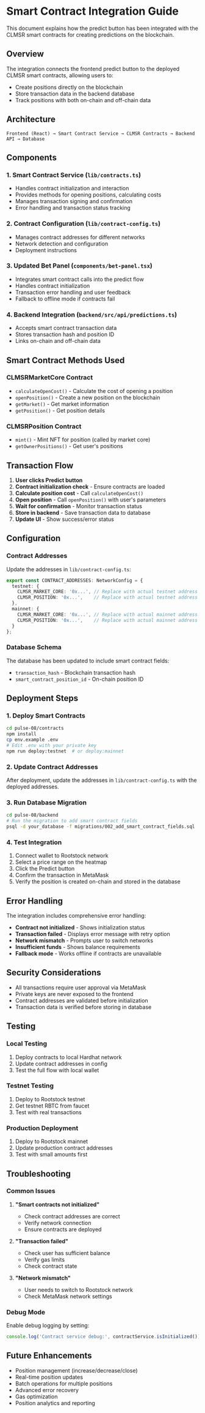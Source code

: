 # Smart Contract Integration Guide

This document explains how the predict button has been integrated with the CLMSR smart contracts for creating predictions on the blockchain.

## Overview

The integration connects the frontend predict button to the deployed CLMSR smart contracts, allowing users to:
- Create positions directly on the blockchain
- Store transaction data in the backend database
- Track positions with both on-chain and off-chain data

## Architecture

```
Frontend (React) → Smart Contract Service → CLMSR Contracts → Backend API → Database
```

## Components

### 1. Smart Contract Service (`lib/contracts.ts`)
- Handles contract initialization and interaction
- Provides methods for opening positions, calculating costs
- Manages transaction signing and confirmation
- Error handling and transaction status tracking

### 2. Contract Configuration (`lib/contract-config.ts`)
- Manages contract addresses for different networks
- Network detection and configuration
- Deployment instructions

### 3. Updated Bet Panel (`components/bet-panel.tsx`)
- Integrates smart contract calls into the predict flow
- Handles contract initialization
- Transaction error handling and user feedback
- Fallback to offline mode if contracts fail

### 4. Backend Integration (`backend/src/api/predictions.ts`)
- Accepts smart contract transaction data
- Stores transaction hash and position ID
- Links on-chain and off-chain data

## Smart Contract Methods Used

### CLMSRMarketCore Contract
- `calculateOpenCost()` - Calculate the cost of opening a position
- `openPosition()` - Create a new position on the blockchain
- `getMarket()` - Get market information
- `getPosition()` - Get position details

### CLMSRPosition Contract
- `mint()` - Mint NFT for position (called by market core)
- `getOwnerPositions()` - Get user's positions

## Transaction Flow

1. **User clicks Predict button**
2. **Contract initialization check** - Ensure contracts are loaded
3. **Calculate position cost** - Call `calculateOpenCost()`
4. **Open position** - Call `openPosition()` with user's parameters
5. **Wait for confirmation** - Monitor transaction status
6. **Store in backend** - Save transaction data to database
7. **Update UI** - Show success/error status

## Configuration

### Contract Addresses
Update the addresses in `lib/contract-config.ts`:

```typescript
export const CONTRACT_ADDRESSES: NetworkConfig = {
  testnet: {
    CLMSR_MARKET_CORE: '0x...', // Replace with actual testnet address
    CLMSR_POSITION: '0x...',    // Replace with actual testnet address
  },
  mainnet: {
    CLMSR_MARKET_CORE: '0x...', // Replace with actual mainnet address
    CLMSR_POSITION: '0x...',    // Replace with actual mainnet address
  }
};
```

### Database Schema
The database has been updated to include smart contract fields:
- `transaction_hash` - Blockchain transaction hash
- `smart_contract_position_id` - On-chain position ID

## Deployment Steps

### 1. Deploy Smart Contracts
```bash
cd pulse-08/contracts
npm install
cp env.example .env
# Edit .env with your private key
npm run deploy:testnet  # or deploy:mainnet
```

### 2. Update Contract Addresses
After deployment, update the addresses in `lib/contract-config.ts` with the deployed addresses.

### 3. Run Database Migration
```bash
cd pulse-08/backend
# Run the migration to add smart contract fields
psql -d your_database -f migrations/002_add_smart_contract_fields.sql
```

### 4. Test Integration
1. Connect wallet to Rootstock network
2. Select a price range on the heatmap
3. Click the Predict button
4. Confirm the transaction in MetaMask
5. Verify the position is created on-chain and stored in the database

## Error Handling

The integration includes comprehensive error handling:

- **Contract not initialized** - Shows initialization status
- **Transaction failed** - Displays error message with retry option
- **Network mismatch** - Prompts user to switch networks
- **Insufficient funds** - Shows balance requirements
- **Fallback mode** - Works offline if contracts are unavailable

## Security Considerations

- All transactions require user approval via MetaMask
- Private keys are never exposed to the frontend
- Contract addresses are validated before initialization
- Transaction data is verified before storing in database

## Testing

### Local Testing
1. Deploy contracts to local Hardhat network
2. Update contract addresses in config
3. Test the full flow with local wallet

### Testnet Testing
1. Deploy to Rootstock testnet
2. Get testnet RBTC from faucet
3. Test with real transactions

### Production Deployment
1. Deploy to Rootstock mainnet
2. Update production contract addresses
3. Test with small amounts first

## Troubleshooting

### Common Issues

1. **"Smart contracts not initialized"**
   - Check contract addresses are correct
   - Verify network connection
   - Ensure contracts are deployed

2. **"Transaction failed"**
   - Check user has sufficient balance
   - Verify gas limits
   - Check contract state

3. **"Network mismatch"**
   - User needs to switch to Rootstock network
   - Check MetaMask network settings

### Debug Mode
Enable debug logging by setting:
```typescript
console.log('Contract service debug:', contractService.isInitialized());
```

## Future Enhancements

- Position management (increase/decrease/close)
- Real-time position updates
- Batch operations for multiple positions
- Advanced error recovery
- Gas optimization
- Position analytics and reporting
